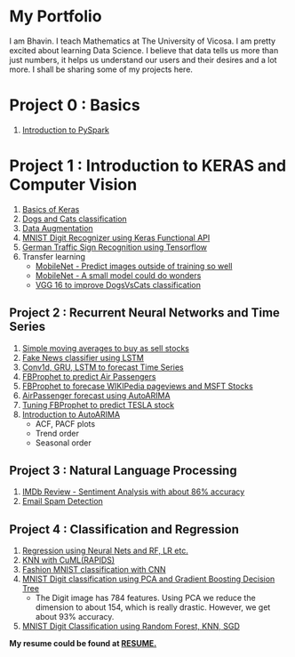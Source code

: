 # My Portfolio

I am Bhavin. I teach Mathematics at The University of Vicosa. I am pretty excited about learning Data Science. I believe that data tells us more than just numbers, it helps us understand our users and their desires and a lot more. I shall be sharing some of my projects here.

# Project 0 : Basics
1. [Introduction to PySpark](https://www.kaggle.com/bhavinmoriya/introduction-to-pyspark)

# Project 1 : Introduction to KERAS and Computer Vision

1. [Basics of Keras](https://www.kaggle.com/bhavinmoriya/playing-with-keras)
2. [Dogs and Cats classification](https://www.kaggle.com/bhavinmoriya/dogs-and-cats-classification-by-cnn-and-vgg16)
3. [Data Augmentation](https://www.kaggle.com/bhavinmoriya/dataaugmentation-with-keras)
4. [MNIST Digit Recognizer using Keras Functional API](https://www.kaggle.com/bhavinmoriya/mnist-digit-recognizer-using-functional-api)
5. [German Traffic Sign Recognition using Tensorflow](https://www.kaggle.com/bhavinmoriya/intro-to-tensorflow-german-traffic-sign-recog)
6. Transfer learning
   - [MobileNet - Predict images outside of training so well](https://www.kaggle.com/bhavinmoriya/mobilenet-small-but-real-good-too)
   - [MobileNet - A small model could do wonders](https://www.kaggle.com/bhavinmoriya/mobilenet-finetune-to-custom-datasets-99-acc)
   - [VGG 16 to improve DogsVsCats classification](https://www.kaggle.com/bhavinmoriya/dogs-and-cats-classification-by-cnn-and-vgg16)

## Project 2 : Recurrent Neural Networks and Time Series

1. [Simple moving averages to buy as sell stocks](https://www.kaggle.com/bhavinmoriya/simple-moving-averages-to-buy-as-sell-stocks/edit)
2. [Fake News classifier using LSTM](https://www.kaggle.com/bhavinmoriya/fake-news-classifier-using-lstm)
3. [Conv1d, GRU, LSTM to forecast Time Series](https://www.kaggle.com/bhavinmoriya/neural-nets-for-prediction-of-the-google-stock)
4. [FBProphet to predict Air Passengers](https://www.kaggle.com/bhavinmoriya/playing-with-fb-prophet-great-prediction)
5. [FBProphet to forecase WIKIPedia pageviews and MSFT Stocks](https://www.kaggle.com/bhavinmoriya/facebook-prophet-wikipedia-msft-forecast)
6. [AirPassenger forecast using AutoARIMA](https://www.kaggle.com/bhavinmoriya/airpassenger-autoarima-almost-accurate-preds)
7. [Tuning FBProphet to predict TESLA stock](https://www.kaggle.com/bhavinmoriya/prophet-for-tesla-stock-prediction?scriptVersionId=82301626)
8. [Introduction to AutoARIMA](https://www.kaggle.com/bhavinmoriya/google-stocks-auto-arima#Stationarity)
   - ACF, PACF plots 
   - Trend order
   - Seasonal order

## Project 3 : Natural Language Processing

1. [IMDb Review - Sentiment Analysis with about 86% accuracy](https://www.kaggle.com/bhavinmoriya/imdb-review-sentiment-analysis-using-conv1d)
2. [Email Spam Detection](https://www.kaggle.com/bhavinmoriya/email-spam-detection#Back-to-out-problem)

## Project 4 : Classification and Regression

1. [Regression using Neural Nets and RF, LR etc.](https://www.kaggle.com/bhavinmoriya/regression-using-neural-nets-and-rf-lr-etc)
2. [KNN with CuML(RAPIDS)](https://www.kaggle.com/bhavinmoriya/knn-with-cuml-gpu-could-be-heaven?scriptVersionId=82137414)
3. [Fashion MNIST classification with CNN](https://www.kaggle.com/bhavinmoriya/fashion-mnist-with-keras-88-accuracy)
4. [MNIST Digit classification using PCA and Gradient Boosting Decision Tree](https://www.kaggle.com/bhavinmoriya/mnist-with-pca-and-gbdt)
   - The Digit image has 784 features. Using PCA we reduce the dimension to about 154, which is really drastic. However, we get about 93% accuracy.
5. [MNIST Digit Classification using Random Forest, KNN, SGD](https://www.kaggle.com/bhavinmoriya/mnist-digit-classification-using-sgd-knn-rf?scriptVersionId=82139615)




**My resume could be found at [RESUME.](https://www.dropbox.com/s/zwk0wmoqc4qzw53/CV.pdf?dl=0)**






 





